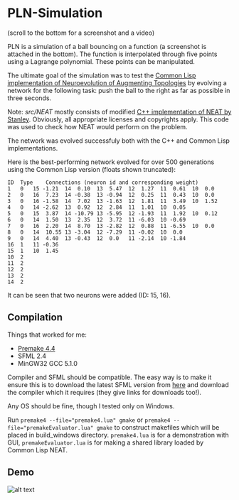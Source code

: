 # PLN-Simulation

(scroll to the bottom for a screenshot and a video)

PLN is a simulation of a ball bouncing on a function (a screenshot is attached in the bottom). The function is interpolated through five points using a Lagrange polynomial. These points can be manipulated. 

The ultimate goal of the simulation was to test the [Common Lisp implementation of Neuroevolution of Augmenting Topologies](https://github.com/meatich/NEAT) by evolving a network for the following task: push the ball to the right as far as possible in three seconds. 

Note: _src/NEAT_ mostly consists of modified [C++ implementation of NEAT by Stanley](http://nn.cs.utexas.edu/soft-view.php?SoftID=4). Obviously, all appropriate licenses and copyrights apply. This code was used to check how NEAT would perform on the problem.

The network was evolved successfuly both with the C++ and Common Lisp implementations.

Here is the best-performing network evolved for over 500 generations using the Common Lisp version (floats shown truncated): 
```
ID	Type	Connections (neuron id and corresponding weight)
1	0 	15 -1.21  14  0.10  13  5.47  12  1.27  11  0.61  10  0.0 
2 	0 	16  7.23  14 -0.38  13 -0.94  12  0.25  11  0.43  10  0.0 
3 	0 	16 -1.58  14  7.02  13 -1.63  12  1.81  11  3.49  10  1.52 
4 	0 	14 -2.62  13  0.92  12  2.84  11  1.01  10  0.05 
5 	0 	15  3.87  14 -10.79 13 -5.95  12 -1.93  11  1.92  10  0.12 
6 	0 	14  1.50  13  2.35  12  3.72  11 -6.03  10 -0.69 
7 	0 	16  2.20  14  8.70  13 -2.82  12  0.88  11 -6.55  10  0.0 
8 	0	14  10.55 13 -3.04  12 -7.29  11 -0.02  10  0.0 
9 	0 	14  4.40  13 -0.43  12  0.0   11 -2.14  10 -1.84 
16 	1 	11 -0.36 
15 	1 	10  1.45 
10 	2 
11	2	 
12 	2 
13 	2 
14 	2 
```
It can be seen that two neurons were added (ID: 15, 16).

## Compilation
Things that worked for me:
* [Premake 4.4](https://premake.github.io/download.html#v4)
* SFML 2.4
* MinGW32 GCC 5.1.0

Compiler and SFML should be compatible. The easy way is to make it ensure this is to download the latest SFML version from [here](http://www.sfml-dev.org/) and download the compiler which it requires (they give links for downloads too!).

Any OS should be fine, though I tested only on Windows.

Run `premake4 --file="premake4.lua" gmake` or `premake4 --file="premakeEvaluator.lua" gmake` to construct makefiles which will be placed in build_windows directory. `premake4.lua` is for a demonstration with GUI, `premakeEvaluator.lua` is for making a shared library loaded by Common Lisp NEAT.

## Demo
![alt text](https://github.com/meatich/PLN-Simulation/blob/master/sshot-252.png "Bouncy!")
